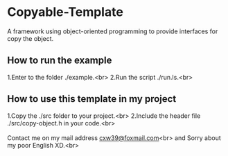 # Copyable-Template
A framework using object-oriented programming to provide interfaces for copy the object.

## How to run the example
1.Enter to the folder ./example.\<br>
2.Run the script ./run.ls.\<br>

## How to use this template in my project
1.Copy the ./src folder to your project.\<br>
2.Include the header file ./src/copy-object.h in your code.\<br>
<br><br>
Contact me on my mail address cxw39@foxmail.com\<br>
and Sorry about my poor English XD.\<br>
